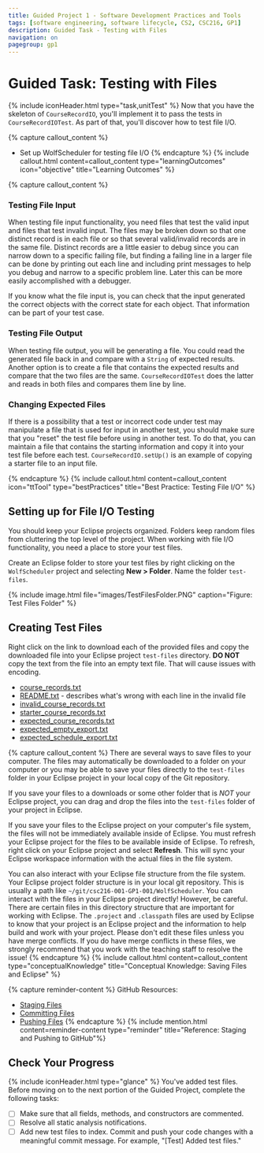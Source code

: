 ```yaml
---
title: Guided Project 1 - Software Development Practices and Tools
tags: [software engineering, software lifecycle, CS2, CSC216, GP1]
description: Guided Task - Testing with Files
navigation: on
pagegroup: gp1
---
```


# Guided Task: Testing with Files
{% include iconHeader.html type="task,unitTest" %}
Now that you have the skeleton of `CourseRecordIO`, you'll implement it to pass the tests in `CourseRecordIOTest`.  As part of that, you'll discover how to test file I/O.

{% capture callout_content %}
  * Set up WolfScheduler for testing file I/O
{% endcapture %}
{% include callout.html content=callout_content type="learningOutcomes" icon="objective" title="Learning Outcomes" %}
  
{% capture callout_content %}
### Testing File Input 
When testing file input functionality, you need files that test the valid input and files that test invalid input.  The files may be broken down so that one distinct record is in each file or so that several valid/invalid records are in the same file.  Distinct records are a little easier to debug since you can narrow down to a specific failing file, but finding a failing line in a larger file can be done by printing out each line and including print messages to help you debug and narrow to a specific problem line.  Later this can be more easily accomplished with a debugger.

If you know what the file input is, you can check that the input generated the correct objects with the correct state for each object.  That information can be part of your test case.

### Testing File Output 
When testing file output, you will be generating a file.  You could read the generated file back in and compare with a `String` of expected results.  Another option is to create a file that contains the expected results and compare that the two files are the same.  `CourseRecordIOTest` does the latter and reads in both files and compares them line by line.

### Changing Expected Files
If there is a possibility that a test or incorrect code under test may manipulate a file that is used for input in another test, you should make sure that you "reset" the test file before using in another test.  To do that, you can maintain a file that contains the starting information and copy it into your test file before each test.  `CourseRecordIO.setUp()` is an example of copying a starter file to an input file.

{% endcapture %}
{% include callout.html content=callout_content icon="ttTool" type="bestPractices" title="Best Practice: Testing File I/O" %}

 
## Setting up for File I/O Testing
You should keep your Eclipse projects organized.  Folders keep random files from cluttering the top level of the project.  When working with file I/O functionality, you need a place to store your test files. 

Create an Eclipse folder to store your test files by right clicking on the `WolfScheduler` project and selecting **New > Folder**.  Name the folder `test-files`.

{% include image.html file="images/TestFilesFolder.PNG" caption="Figure: Test Files Folder" %} 
 
## Creating Test Files
Right click on the link to download each of the provided files and copy the downloaded file into your Eclipse project `test-files` directory.  **DO NOT** copy the text from the file into an empty text file.  That will cause issues with encoding.

  * [course_records.txt](files/course_records.txt)
  * [README.txt](files/README.txt) - describes what's wrong with each line in the invalid file
  * [invalid_course_records.txt](files/invalid_course_records.txt)
  * [starter_course_records.txt](files/starter_course_records.txt)
  * [expected_course_records.txt](files/expected_course_records.txt)
  * [expected_empty_export.txt](files/expected_empty_export.txt)
  * [expected_schedule_export.txt](files/expected_schedule_export.txt)
  
{% capture callout_content %}
There are several ways to save files to your computer. The files may automatically be downloaded to a folder on your computer or you may be able to save your files directly to the `test-files` folder in your Eclipse project in your local copy of the Git repository.  

If you save your files to a downloads or some other folder that is *NOT* your Eclipse project, you can drag and drop the files into the `test-files` folder of your project in Eclipse.

If you save your files to the Eclipse project on your computer's file system, the files will not be immediately available inside of Eclipse.  You must refresh your Eclipse project for the files to be available inside of Eclipse.  To refresh, right click on your Eclipse project and select **Refresh**.  This will sync your Eclipse workspace information with the actual files in the file system.

You can also interact with your Eclipse file structure from the file system.  Your Eclipse project folder structure is in  your local git repository.  This is usually a path like `~/git/csc216-001-GP1-001/WolfScheduler`.  You can interact with the files in your Eclipse project directly!  However, be careful.  There are certain files in this directory structure that are important for working with Eclipse.  The `.project` and `.classpath` files are used by Eclipse to know that your project is an Eclipse project and the information to help build and work with your project.  Please don't edit these files unless you have merge conflicts.  If you do have merge conflicts in these files, we strongly recommend that you work with the teaching staff to resolve the issue!
{% endcapture %}
{% include callout.html content=callout_content type="conceptualKnowledge" title="Conceptual Knowledge: Saving Files and Eclipse" %}

  
 
{% capture reminder-content %} 
GitHub Resources:

  * [Staging Files](https://pages.github.ncsu.edu/engr-csc-software-development/practices-tools/git/git-staging)
  * [Committing Files](https://pages.github.ncsu.edu/engr-csc-software-development/practices-tools/git/git-commit)
  * [Pushing Files](https://pages.github.ncsu.edu/engr-csc-software-development/practices-tools/git/git-push)
{% endcapture %} {% include mention.html content=reminder-content type="reminder" title="Reference: Staging and Pushing to GitHub"%} 
## Check Your Progress
{% include iconHeader.html type="glance" %}
You've added test files.  Before moving on to the next portion of the Guided Project, complete the following tasks:

  - [ ] Make sure that all fields, methods, and constructors are commented.
  - [ ] Resolve all static analysis notifications.
  - [ ] Add new test files to index. Commit and push your code changes with a meaningful commit message.  For example, "[Test] Added test files."